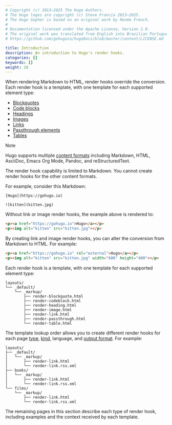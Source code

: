 ```yaml
---
# Copyright (c) 2013–2025 The Hugo Authors.
# The Hugo logos are copyright (c) Steve Francia 2013–2025.
# The Hugo Gopher is based on an original work by Renée French.
#
# Documentation licensed under the Apache License, Version 2.0.
# The original work was translated from English into Brazilian Portuguese.
# https://github.com/gohugoio/hugoDocs/blob/master/content/LICENSE.md

title: Introduction
description: An introduction to Hugo's render hooks.
categories: []
keywords: []
weight: 10
---
```


When rendering Markdown to HTML, render hooks override the conversion. Each render hook is a template, with one template for each supported element type:

- [Blockquotes](/render-hooks/blockquotes)
- [Code blocks](/render-hooks/code-blocks)
- [Headings](/render-hooks/headings)
- [Images](/render-hooks/images)
- [Links](/render-hooks/links)
- [Passthrough elements](/render-hooks/passthrough)
- [Tables](/render-hooks/tables)

> [!note]
> Hugo supports multiple [content formats] including Markdown, HTML, AsciiDoc, Emacs Org Mode, Pandoc, and reStructuredText.
>
> The render hook capability is limited to Markdown. You cannot create render hooks for the other content formats.

For example, consider this Markdown:

```text
[Hugo](https://gohugo.io)

![kitten](kitten.jpg)
```

Without link or image render hooks, the example above is rendered to:

```html
<p><a href="https://gohugo.io">Hugo</a></p>
<p><img alt="kitten" src="kitten.jpg"></p>
```

By creating link and image render hooks, you can alter the conversion from Markdown to HTML. For example:

```html
<p><a href="https://gohugo.io" rel="external">Hugo</a></p>
<p><img alt="kitten" src="kitten.jpg" width="600" height="400"></p>
```

Each render hook is a template, with one template for each supported element type:

```text
layouts/
└── _default/
    └── _markup/
        ├── render-blockquote.html
        ├── render-codeblock.html
        ├── render-heading.html
        ├── render-image.html
        ├── render-link.html
        ├── render-passthrough.html
        └── render-table.html
```

The template lookup order allows you to create different render hooks for each page [type](g), [kind](g), language, and [output format](g). For example:

```text
layouts/
├── _default/
│   └── _markup/
│       ├── render-link.html
│       └── render-link.rss.xml
├── books/
│   └── _markup/
│       ├── render-link.html
│       └── render-link.rss.xml
└── films/
    └── _markup/
        ├── render-link.html
        └── render-link.rss.xml
```

The remaining pages in this section describe each type of render hook, including examples and the context received by each template.

[content formats]: /content-management/formats/
